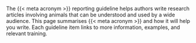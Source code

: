 The {{< meta acronym >}} reporting guideline helps authors write research articles involving animals that can be understood and used by a wide audience. This page summarises {{< meta acronym >}} and how it will help you write. Each guideline item links to more information, examples, and relevant training.